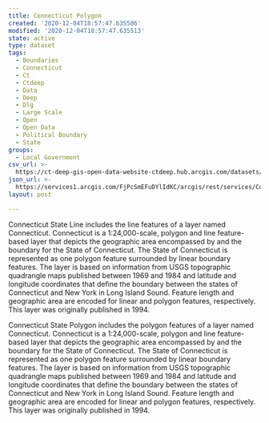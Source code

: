 ```yaml
---
title: Connecticut Polygon
created: '2020-12-04T18:57:47.635506'
modified: '2020-12-04T18:57:47.635513'
state: active
type: dataset
tags:
  - Boundaries
  - Connecticut
  - Ct
  - Ctdeep
  - Data
  - Deep
  - Dlg
  - Large Scale
  - Open
  - Open Data
  - Political Boundary
  - State
groups:
  - Local Government
csv_url: >-
  https://ct-deep-gis-open-data-website-ctdeep.hub.arcgis.com/datasets/ca35d94581834e3abf686f7354244858_1.csv?outSR=%7B%22latestWkid%22%3A2234%2C%22wkid%22%3A102656%7D
json_url: >-
  https://services1.arcgis.com/FjPcSmEFuDYlIdKC/arcgis/rest/services/Connecticut_State/FeatureServer/1
layout: post

---
```

Connecticut State Line includes the line features of a layer named Connecticut. Connecticut is a 1:24,000-scale, polygon and line feature-based layer that depicts the geographic area encompassed by and the boundary for the State of Connecticut. The State of Connecticut is represented as one polygon feature surrounded by linear boundary features. The layer is based on information from USGS topographic quadrangle maps published between 1969 and 1984 and latitude and longitude coordinates that define the boundary between the states of Connecticut and New York in Long Island Sound. Feature length and geographic area are encoded for linear and polygon features, respectively. This layer was originally published in 1994.

Connecticut State Polygon includes the polygon features of a layer named Connecticut. Connecticut is a 1:24,000-scale, polygon and line feature-based layer that depicts the geographic area encompassed by and the boundary for the State of Connecticut. The State of Connecticut is represented as one polygon feature surrounded by linear boundary features. The layer is based on information from USGS topographic quadrangle maps published between 1969 and 1984 and latitude and longitude coordinates that define the boundary between the states of Connecticut and New York in Long Island Sound. Feature length and geographic area are encoded for linear and polygon features, respectively. This layer was originally published in 1994.
